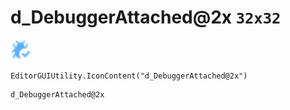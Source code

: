 # d_DebuggerAttached@2x `32x32`
<img src="/img/d_DebuggerAttached.png" width=32 height=32>

``` CSharp
EditorGUIUtility.IconContent("d_DebuggerAttached@2x")
```
```
d_DebuggerAttached@2x
```
